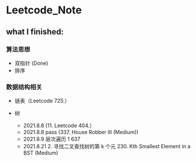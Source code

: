 # Leetcode_Note
## what I finished:

### 算法思想

- 双指针 (Done)
- 排序

### 数据结构相关

- 链表（Leetcode 725.）
- 树

  - 2021.8.8 (11. Leetcode 404.）
  - 2021.8.8 pass (337. House Robber III (Medium))
  - 2021.8.9 层次遍历 1 637
  - 2021.8.21 2. 寻找二叉查找树的第 k 个元 230. Kth Smallest Element in a BST (Medium)

